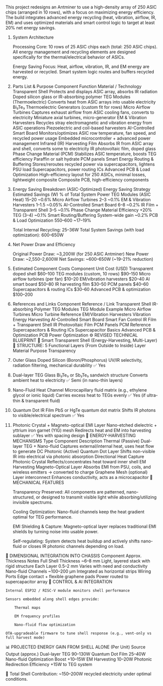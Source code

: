 This project redesigns an Antminer to use a high-density array of 250 ASIC chips (arranged in 10 rows), with a focus on maximizing energy efficiency. The build integrates advanced energy recycling (heat, vibration, airflow, IR, EM) and uses optimized materials and smart control logic to target at least 20% net energy savings.
1. System Architecture

    Processing Core:
        10 rows of 25 ASIC chips each (total: 250 ASIC chips).
        All energy management and recycling elements are designed specifically for the thermal/electrical behavior of ASICs.

    Energy Saving Focus:
        Heat, airflow, vibration, IR, and EM energy are harvested or recycled.
        Smart system logic routes and buffers recycled energy.

2. Parts List & Purpose
Component	Function	Material / Technology
Transparent Shell	Protects and displays ASIC array, absorbs IR radiation	Doped silicon glass or IR-absorbing polymer
TEG Modules (Thermoelectric)	Converts heat from ASIC arrays into usable electricity	Bi₂Te₃ Thermoelectric Generators (custom fit for rows)
Micro Airflow Turbines	Captures exhaust airflow from ASIC cooling fans, converts to electricity	Miniature axial turbines, micro-generator
EM & Vibration Harvesters	Recycles stray electromagnetic and vibration energy from ASIC operations	Piezoelectric and coil-based harvesters
AI-Controlled Smart Board	Monitors/optimizes ASIC row temperature, fan speed, and recycled power usage	Embedded microcontroller + advanced power management
Infrared (IR) Harvesting Film	Absorbs IR from ASIC array and shell, converts some to electricity	IR photovoltaic film, doped glass
Phase Change Material (PCM)	Stabilizes ASIC temperature, boosts TEG efficiency	Paraffin or salt hydrate PCM panels
Smart Energy Routing & Buffering	Stores/reroutes recycled power via supercapacitors, lightens PSU load	Supercapacitors, power routing ICs
Advanced PCB & Load Optimization	High-efficiency layout for 250 ASICs, minimal losses, lightweight composite	Composite PCB, high-efficiency components
3. Energy Saving Breakdown (ASIC-Optimized)
Energy Saving Strategy	Estimated Savings (W)	% of Total System Power
TEG Modules (ASIC Heat)	15–20	~0.6%
Micro Airflow Turbines	2–3	~0.1%
EM & Vibration Harvesters	1–1.5	~0.05%
AI-Controlled Smart Board	6–8	~0.2%
IR Film + Transparent Shell	3–5	~0.1%
Phase Change Material Efficiency	+20% TEG (3–4)	~0.1%
Smart Routing/Buffering	System-wide gain	~0.2%
PCB & Load Optimization	550–600	~17–19%

    Total Internal Recycling: 25–36W
    Total System Savings (with load optimization): 600–650W

4. Net Power Draw and Efficiency

    Original Power Draw: ~3,200W (for 250 ASIC Antminer)
    New Power Draw: ~2,550–2,600W
    Net Savings: ~600–650W (~19–21% reduction)

5. Estimated Component Costs
Component	Unit Cost (USD)
Transparent doped shell	$60–100
TEG modules (custom, 10 rows)	$90–150
Micro airflow turbines (per fan)	$10–20
EM/vibration harvesters	$20–40
AI smart board	$50–80
IR harvesting film	$30–50
PCM panels	$40–60
Supercapacitors & routing ICs	$30–60
Advanced PCB & optimization	$100–200
6. References and Links
Component	Reference / Link
Transparent Shell	IR-absorbing Polymer
TEG Modules	TEG Module Example
Micro Airflow Turbines	Micro Turbine Reference
EM/Vibration Harvesters	Vibration Energy Harvesting
AI-Controlled Smart Board	Smart Fan Control
IR Film + Transparent Shell	IR Photovoltaic Film
PCM Panels	PCM Reference
Supercapacitors & Routing ICs	Supercapacitor Basics
Advanced PCB & Optimization	PCB Power Optimization
⚙️ REVISED TECHNICAL BLUEPRINT
🧪 Smart Transparent Shell (Energy-Harvesting, Multi-Layer)
📐 STRUCTURE: 5 Functional Layers (From Outside to Inside)
Layer	Material	Purpose	Transparency
1. Outer Glass	Doped Silicon (Boron/Phosphorus)	UV/IR selectivity, radiation filtering, mechanical durability	✅ Yes
2. Dual-layer TEG Glass	Bi₂Te₃ or Sb₂Te₃ sandwich structure	Converts ambient heat to electricity	✅ Semi (in nano-thin layers)
3. Nano-Fluid Heat Channel	Microcapillary fluid matrix (e.g., ethylene glycol or ionic liquid)	Carries excess heat to TEGs evenly	✅ Yes (if ultra-thin & transparent fluid)
4. Quantum Dot IR Film	PbS or HgTe quantum dot matrix	Shifts IR photons to visible/electrical spectrum	✅ Yes
5. Photonic Crystal + Magneto-optical EMI Layer	Nano-etched dielectric + yttrium iron garnet (YIG) mesh	Redirects heat and EM into harvesting sublayer	✅ Yes with spacing design
🔋 ENERGY-HARVESTING MECHANISMS
Type	Component	Description
Thermal (Passive)	Dual-layer TEG + Nano-fluid	Captures external/internal heat, uses heat flow to generate DC
Photonic (Active)	Quantum Dot Layer	Shifts non-visible IR into electrical via photonic absorption
Directional Heat Capture	Photonic Crystal	Reflects/concentrates heat toward inner shell
EM Harvesting	Magneto-Optical Layer	Absorbs EMI from PSU, coils, and wireless emitters → converted to charge
Graphene Mesh (optional)	Layer interconnect	Enhances conductivity, acts as a microcapacitor
🔧 MECHANICAL FEATURES

    Transparency Preserved: All components are patterned, nano-structured, or designed to transmit visible light while absorbing/utilizing invisible spectrums.

    Cooling Optimization: Nano-fluid channels keep the heat gradient optimal for TEG performance.

    EMI Shielding & Capture: Magneto-optical layer replaces traditional EMI shields by turning noise into usable power.

    Self-regulating: System detects heat buildup and actively shifts nano-fluid or closes IR photonic channels depending on load.

📐 DIMENSIONAL INTEGRATION INTO CHASSIS
Component	Approx. Thickness	Notes
Full Shell Thickness	~6–8 mm	Light, layered stack with rigid structure
Each Layer	0.5–2 mm	Varies with need and conductivity
Nano-fluid Channels	~100–200 µm	Integrated as horizontal strips
Wiring Ports	Edge contact + flexible graphene pads	Power routed to supercapacitor array
🧠 CONTROL & AI INTEGRATION

    Internal ESP32 / RISC-V module monitors shell performance

    Sensors embedded along shell edges provide:

        Thermal maps

        EM frequency profiles

        Nano-fluid flow optimization

    OTA-upgradeable firmware to tune shell response (e.g., vent-only vs full harvest mode)

📊 PROJECTED ENERGY GAIN FROM SHELL ALONE (Per Unit)
Source	Output (approx.)
Dual-layer TEG	90–130W
Quantum Dot Film	25–40W
Nano-fluid Optimization Boost	+10–15W
EM Harvesting	10–20W
Photonic Redirection Efficiency	+15W to TEG system

🧮 Total Shell Contribution: ~150–200W recycled electricity under optimal conditions.
